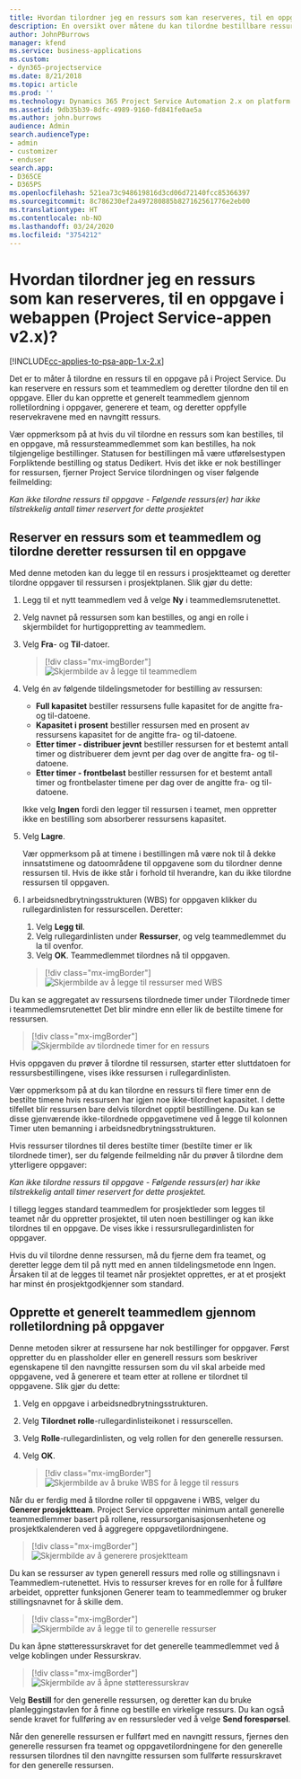 ```yaml
---
title: Hvordan tilordner jeg en ressurs som kan reserveres, til en oppgave i nettappen
description: En oversikt over måtene du kan tilordne bestillbare ressurser på.
author: JohnPBurrows
manager: kfend
ms.service: business-applications
ms.custom:
- dyn365-projectservice
ms.date: 8/21/2018
ms.topic: article
ms.prod: ''
ms.technology: Dynamics 365 Project Service Automation 2.x on platform version 9.x
ms.assetid: 9db35b39-8dfc-4989-9160-fd841fe0ae5a
ms.author: john.burrows
audience: Admin
search.audienceType:
- admin
- customizer
- enduser
search.app:
- D365CE
- D365PS
ms.openlocfilehash: 521ea73c948619816d3cd06d72140fcc85366397
ms.sourcegitcommit: 8c786230ef2a497280885b827162561776e2eb00
ms.translationtype: HT
ms.contentlocale: nb-NO
ms.lasthandoff: 03/24/2020
ms.locfileid: "3754212"
---
```

# <a name="how-do-i-assign-a-bookable-resource-to-a-task-in-the-web-app-project-service-app-v2x"></a>Hvordan tilordner jeg en ressurs som kan reserveres, til en oppgave i webappen (Project Service-appen v2.x)?

[!INCLUDE[cc-applies-to-psa-app-1.x-2.x](../includes/cc-applies-to-psa-app-1x-2x.md)]

Det er to måter å tilordne en ressurs til en oppgave på i Project Service. Du kan reservere en ressurs som et teammedlem og deretter tilordne den til en oppgave. Eller du kan opprette et generelt teammedlem gjennom rolletilordning i oppgaver, generere et team, og deretter oppfylle reservekravene med en navngitt ressurs.

Vær oppmerksom på at hvis du vil tilordne en ressurs som kan bestilles, til en oppgave, må ressursteammedlemmet som kan bestilles, ha nok tilgjengelige bestillinger. Statusen for bestillingen må være utførelsestypen Forpliktende bestilling og status Dedikert. Hvis det ikke er nok bestillinger for ressursen, fjerner Project Service tilordningen og viser følgende feilmelding:

*Kan ikke tilordne ressurs til oppgave - Følgende ressurs(er) har ikke tilstrekkelig antall timer reservert for dette prosjektet*

## <a name="book-a-resource-as-a-team-member-and-then-assign-the-resource-to-a-task"></a>Reserver en ressurs som et teammedlem og tilordne deretter ressursen til en oppgave

Med denne metoden kan du legge til en ressurs i prosjektteamet og deretter tilordne oppgaver til ressursen i prosjektplanen. Slik gjør du dette:
1.  Legg til et nytt teammedlem ved å velge **Ny** i teammedlemsrutenettet.
2.  Velg navnet på ressursen som kan bestilles, og angi en rolle i skjermbildet for hurtigoppretting av teammedlem.
3.  Velg **Fra**- og **Til**-datoer.

    > [!div class="mx-imgBorder"] 
    > ![Skjermbilde av å legge til teammedlem](media/FAQ-Resources-to-Tasks2-1.png "Skjermbilde av å legge til teammedlem")
 
4.  Velg én av følgende tildelingsmetoder for bestilling av ressursen:
    - **Full kapasitet** bestiller ressursens fulle kapasitet for de angitte fra- og til-datoene.
    - **Kapasitet i prosent** bestiller ressursen med en prosent av ressursens kapasitet for de angitte fra- og til-datoene.
    - **Etter timer - distribuer jevnt** bestiller ressursen for et bestemt antall timer og distribuerer dem jevnt per dag over de angitte fra- og til-datoene.
    - **Etter timer - frontbelast** bestiller ressursen for et bestemt antall timer og frontbelaster timene per dag over de angitte fra- og til-datoene.

    Ikke velg **Ingen** fordi den legger til ressursen i teamet, men oppretter ikke en bestilling som absorberer ressursens kapasitet.
5.  Velg **Lagre**.

    Vær oppmerksom på at timene i bestillingen må være nok til å dekke innsatstimene og datoområdene til oppgavene som du tilordner denne ressursen til. Hvis de ikke står i forhold til hverandre, kan du ikke tilordne ressursen til oppgaven.

6.  I arbeidsnedbrytningsstrukturen (WBS) for oppgaven klikker du rullegardinlisten for ressurscellen. Deretter: 

    1. Velg **Legg til**.
    2. Velg rullegardinlisten under **Ressurser**, og velg teammedlemmet du la til ovenfor.
    3. Velg **OK**. Teammedlemmet tilordnes nå til oppgaven.

    > [!div class="mx-imgBorder"] 
    > ![Skjermbilde av å legge til ressurser med WBS](media/FAQ-Resources-to-Tasks2-2.png "Skjermbilde av å legge til ressurser med WBS")
 
Du kan se aggregatet av ressursens tilordnede timer under Tilordnede timer i teammedlemsrutenettet Det blir mindre enn eller lik de bestilte timene for ressursen. 

> [!div class="mx-imgBorder"] 
> ![Skjermbilde av tilordnede timer for en ressurs](media/FAQ-Resources-to-Tasks2-3.png "Skjermbilde av tilordnede timer for en ressurs")
 
Hvis oppgaven du prøver å tilordne til ressursen, starter etter sluttdatoen for ressursbestillingene, vises ikke ressursen i rullegardinlisten.

Vær oppmerksom på at du kan tilordne en ressurs til flere timer enn de bestilte timene hvis ressursen har igjen noe ikke-tilordnet kapasitet. I dette tilfellet blir ressursen bare delvis tilordnet opptil bestillingene. Du kan se disse gjenværende ikke-tilordnede oppgavetimene ved å legge til kolonnen Timer uten bemanning i arbeidsnedbrytningsstrukturen.

Hvis ressurser tilordnes til deres bestilte timer (bestilte timer er lik tilordnede timer), ser du følgende feilmelding når du prøver å tilordne dem ytterligere oppgaver:

*Kan ikke tilordne ressurs til oppgave - Følgende ressurs(er) har ikke tilstrekkelig antall timer reservert for dette prosjektet.*

I tillegg legges standard teammedlem for prosjektleder som legges til teamet når du oppretter prosjektet, til uten noen bestillinger og kan ikke tilordnes til en oppgave. De vises ikke i ressursrullegardinlisten for oppgaver.

Hvis du vil tilordne denne ressursen, må du fjerne dem fra teamet, og deretter legge dem til på nytt med en annen tildelingsmetode enn Ingen. Årsaken til at de legges til teamet når prosjektet opprettes, er at et prosjekt har minst én prosjektgodkjenner som standard.

## <a name="create-a-generic-team-member-through-role-assignment-on-tasks"></a>Opprette et generelt teammedlem gjennom rolletilordning på oppgaver

Denne metoden sikrer at ressursene har nok bestillinger for oppgaver. Først oppretter du en plassholder eller en generell ressurs som beskriver egenskapene til den navngitte ressursen som du vil skal arbeide med oppgavene, ved å generere et team etter at rollene er tilordnet til oppgavene. Slik gjør du dette:

1. Velg en oppgave i arbeidsnedbrytningsstrukturen.
2. Velg **Tilordnet rolle**-rullegardinlisteikonet i ressurscellen.
3. Velg **Rolle**-rullegardinlisten, og velg rollen for den generelle ressursen.
4. Velg **OK**.

    > [!div class="mx-imgBorder"] 
    > ![Skjermbilde av å bruke WBS for å legge til ressurs](media/FAQ-Resources-to-Tasks2-4.png "Skjermbilde av å bruke WBS for å legge til ressurs")
 
Når du er ferdig med å tilordne roller til oppgavene i WBS, velger du **Generer prosjektteam**. Project Service oppretter minimum antall generelle teammedlemmer basert på rollene, ressursorganisasjonsenhetene og prosjektkalenderen ved å aggregere oppgavetilordningene.

> [!div class="mx-imgBorder"] 
> ![Skjermbilde av å generere prosjektteam](media/FAQ-Resources-to-Tasks2-5.png "Skjermbilde av å generere prosjektteam")
 
Du kan se ressurser av typen generell ressurs med rolle og stillingsnavn i Teammedlem-rutenettet. Hvis to ressurser kreves for en rolle for å fullføre arbeidet, oppretter funksjonen Generer team to teammedlemmer og bruker stillingsnavnet for å skille dem.

> [!div class="mx-imgBorder"] 
> ![Skjermbilde av å legge til to generelle ressurser](media/FAQ-Resources-to-Tasks2-6.png "Skjermbilde av å legge til to generelle ressurser")
 
Du kan åpne støtteressurskravet for det generelle teammedlemmet ved å velge koblingen under Ressurskrav.

> [!div class="mx-imgBorder"] 
> ![Skjermbilde av å åpne støtteressurskrav](media/FAQ-Resources-to-Tasks2-7.png "Skjermbilde av å åpne støtteressurskrav")

Velg **Bestill** for den generelle ressursen, og deretter kan du bruke planleggingstavlen for å finne og bestille en virkelige ressurs. Du kan også sende kravet for fullføring av en ressursleder ved å velge **Send forespørsel**.

Når den generelle ressursen er fullført med en navngitt ressurs, fjernes den generelle ressursen fra teamet og oppgavetilordningene for den generelle ressursen tilordnes til den navngitte ressursen som fullførte ressurskravet for den generelle ressursen.
 

